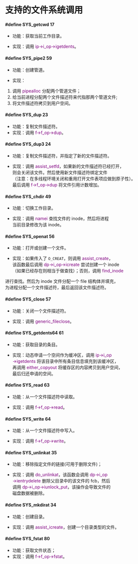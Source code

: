 # 支持的文件系统调用


#### **#define SYS_getcwd 17**

- 功能：获取当前工作目录。

- 实现：调用 <span style="color: purple;">ip->i_op->igetdents</span>。

#### **#define SYS_pipe2 59**

- 功能：创建管道。

- 实现： 
1. 调用 <span style="color: purple;">pipealloc</span>
 分配两个管道文件；  
2. 给当前进程分配两个文件描述符来代指那两个管道文件; 
3. 将文件描述符拷贝到用户空间。

#### **#define SYS_dup 23**

- 功能：复制文件描述符。
- 实现：调用 <span style="color: purple;">f->f_op->dup</span>。

#### **#define SYS_dup3 24**

- 功能：复制文件描述符，并指定了新的文件描述符。

- 实现：调用 <span style="color: purple;">assist_setfd</span>，如果新的文件描述符已经打开，  
则会关闭该文件。然后使用新文件描述符绑定文件  
（注意：在多线程环境关闭和重用打开文件表项应做到原子性）。  
最后调用 <span style="color: purple;">f->f_op->dup</span> 将文件引用计数增加。

#### **#define SYS_chdir 49**

- 功能：切换工作目录。

- 实现：调用 <span style="color: purple;">namei</span>
 查找文件的 inode，然后将进程  
当前目录修改为该 inode。

#### **#define SYS_openat 56**

- 功能：打开或创建一个文件。

- 实现：如果传入了 `O_CREAT`，则调用 <span style="color: purple;">assist_create</span>，  
该函数最后调用 <span style="color: purple;">dp->i_op->icreate</span>
 尝试创建一个 inode  
（如果已经存在则相当于做查找）；否则，调用 <span style="color: purple;">find_inode</span>
  
进行查找。然后为 inode 文件分配一个 file 结构体并填充，  
为进程分配一个文件描述符，最后返回该文件描述符。


#### **#define SYS_close 57**

- 功能：关闭一个文件描述符。

- 实现：调用 <span style="color: purple;">generic_fileclose</span>。

#### **#define SYS_getdents64 61**

- 功能：获取目录的条目。

- 实现：动态申请一个空间作为缓冲区，调用 <span style="color: purple;">ip->i_op  
\->igetdents</span> 将该目录中所有条目信息填充到该缓冲区，  
再调用 <span style="color: purple;">either_copyout</span> 将缓存区的内容拷贝到用户空间，  
最后归还申请的空间。

#### **#define SYS_read 63**

- 功能：从一个文件描述符中读取。

- 实现：调用 <span style="color: purple;">f->f_op->read</span>。

#### **#define SYS_write 64**

- 功能：从一个文件描述符中写入。

- 实现：调用 <span style="color: purple;">f->f_op->write</span>。


#### **#define SYS_unlinkat 35**

- 功能：移除指定文件的链接(可用于删除文件)；

- 实现：调用 <span style="color: purple;">do_unlinkat</span>，该函数会调用 <span style="color: purple;">dp->i_op  
\->ientrydelete</span> 删除父目录中的该文件的 fcb，然后  
调用 <span style="color: purple;">dp->i_op->iunlock_put</span>，该操作会导致文件的  
磁盘数据被删除。

#### **#define SYS_mkdirat 34**

- 功能：创建目录。

- 实现：调用 <span style="color: purple;">assist_icreate</span>，创建一个目录类型的文件。

#### **#define SYS_fstat 80**

- 功能：获取文件状态；
- 实现：调用 <span style="color: purple;">f->f_op->fstat</span>。
